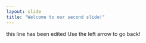 ```yaml
---
layout: slide
title: "Welcome to our second slide!"
---
```

this line has been edited
Use the left arrow to go back!
